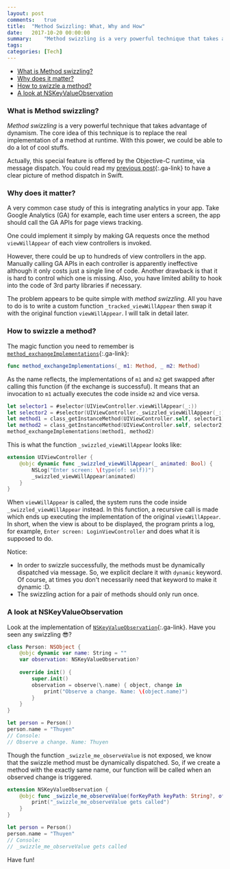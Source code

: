 ```yaml
---
layout: post
comments:	true
title:  "Method Swizzling: What, Why and How"
date:   2017-10-20 00:00:00
summary:    "Method swizzling is a very powerful technique that takes advantage of dynamism. The core idea of this technique is to replace the real implementation of a method at runtime. With this power, we could be able to do a lot of cool stuffs. Actually, this special feature is offered by the Objective-C runtime, via message dispatch."
tags:   
categories:	[Tech]
---
```


<!-- MarkdownTOC -->

- [What is Method swizzling?](#what-is-method-swizzling)
- [Why does it matter?](#why-does-it-matter)
- [How to swizzle a method?](#how-to-swizzle-a-method)
- [A look at NSKeyValueObservation](#a-look-at-nskeyvalueobservation)

<!-- /MarkdownTOC -->



### What is Method swizzling?

*Method swizzling* is a very powerful technique that takes advantage of dynamism. The core idea of this technique is to replace the real implementation of a method at runtime. With this power, we could be able to do a lot of cool stuffs.

Actually, this special feature is offered by the Objective-C runtime, via message dispatch. You could read my [previous post](/2017-09-25-method-dispatch-in-swift){:.ga-link} to have a clear picture of method dispatch in Swift.



### Why does it matter?

A very common case study of this is integrating analytics in your app. Take Google Analytics (GA) for example, each time user enters a screen, the app should call the GA APIs for page views tracking. 

One could implement it simply by making GA requests once the method `viewWillAppear` of each view controllers is invoked.

However, there could be up to hundreds of view controllers in the app. Manually calling GA APIs in each controller is apparently ineffective although it only costs just a single line of code. Another drawback is that it is hard to control which one is missing. Also, you have limited ability to hook into the code of 3rd party libraries if necessary.

The problem appears to be quite simple with *method swizzling*. All you have to do is to write a custom function `_tracked_viewWillAppear` then swap it with the original function `viewWillAppear`. I will talk in detail later.



### How to swizzle a method?
The magic function you need to remember is [`method_exchangeImplementations`](https://developer.apple.com/documentation/objectivec/1418769-method_exchangeimplementations){:.ga-link}: 

```swift
func method_exchangeImplementations(_ m1: Method, _ m2: Method)
```

As the name reflects, the implementations of `m1` and `m2` get swapped after calling this function (if the exchange is successful). It means that an invocation to `m1` actually executes the code inside `m2` and vice versa.

```swift
let selector1 = #selector(UIViewController.viewWillAppear(_:))
let selector2 = #selector(UIViewController._swizzled_viewWillAppear(_:))
let method1 = class_getInstanceMethod(UIViewController.self, selector1)!
let method2 = class_getInstanceMethod(UIViewController.self, selector2)!
method_exchangeImplementations(method1, method2)
```

This is what the function `_swizzled_viewWillAppear` looks like:
```swift
extension UIViewController {
    @objc dynamic func _swizzled_viewWillAppear(_ animated: Bool) {
        NSLog("Enter screen: \(type(of: self))")
        _swizzled_viewWillAppear(animated)
    }
}
```

When `viewWillAppear` is called, the system runs the code inside `_swizzled_viewWillAppear` instead. In this function, a recursive call is made which ends up executing the implementation of the original `viewWillAppear`. In short, when the view is about to be displayed, the program prints a log, for example, `Enter screen: LoginViewController` and does what it is supposed to do.

Notice:
- In order to swizzle successfully, the methods must be dynamically dispatched via message. So, we explicit declare it with `dynamic` keyword. Of course, at times you don't necessarily need that keyword to make it dynamic :D.
- The swizzling action for a pair of methods should only run once.


### A look at NSKeyValueObservation
Look at the implementation of [`NSKeyValueObservation`](https://github.com/apple/swift/blob/master/stdlib/public/SDK/Foundation/NSObject.swift){:.ga-link}. Have you seen any swizzling 😎?

```swift
class Person: NSObject {
    @objc dynamic var name: String = ""
    var observation: NSKeyValueObservation?
    
    override init() {
        super.init()
        observation = observe(\.name) { object, change in
            print("Observe a change. Name: \(object.name)")
        }
    }
}

let person = Person()
person.name = "Thuyen"
// Console: 
// Observe a change. Name: Thuyen
```

Though the function `_swizzle_me_observeValue` is not exposed, we know that the swizzle method must be dynamically dispatched. So, if we create a method with the exactly same name, our function will be called when an observed change is triggered.

```swift
extension NSKeyValueObservation {
    @objc func _swizzle_me_observeValue(forKeyPath keyPath: String?, of object: Any?, change: [NSString : Any]?, context: UnsafeMutableRawPointer?) {
        print("_swizzle_me_observeValue gets called")
    }
}

let person = Person()
person.name = "Thuyen"
// Console:
// _swizzle_me_observeValue gets called
```

Have fun!
